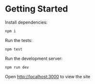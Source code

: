 # Getting Started

Install dependencies:

```bash
npm i
```

Run the tests:

```bash
npm test
```

Run the development server:

```bash
npm run dev
```

Open [http://localhost:3000](http://localhost:3000) to view the site
